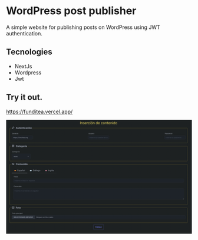 # WordPress post publisher

A simple website for publishing posts on WordPress using JWT authentication.

## Tecnologies

- NextJs
- Wordpress
- Jwt

## Try it out.

https://funditea.vercel.app/

![alt text](./public/images/screen.png)

